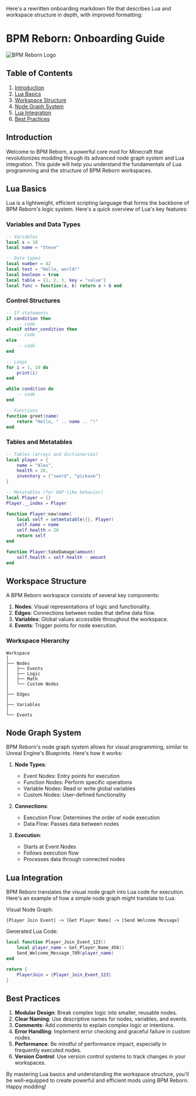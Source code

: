 Here's a rewritten onboarding markdown file that describes Lua and workspace structure in depth, with improved formatting:

# BPM Reborn: Onboarding Guide

![BPM Reborn Logo](https://i.imgur.com/Ad1iQ6x.png)

## Table of Contents

1. [Introduction](#introduction)
2. [Lua Basics](#lua-basics)
3. [Workspace Structure](#workspace-structure)
4. [Node Graph System](#node-graph-system)
5. [Lua Integration](#lua-integration)
6. [Best Practices](#best-practices)

## Introduction

Welcome to BPM Reborn, a powerful core mod for Minecraft that revolutionizes modding through its advanced node graph system and Lua integration. This guide will help you understand the fundamentals of Lua programming and the structure of BPM Reborn workspaces.

## Lua Basics

Lua is a lightweight, efficient scripting language that forms the backbone of BPM Reborn's logic system. Here's a quick overview of Lua's key features:

### Variables and Data Types

```lua
-- Variables
local x = 10
local name = "Steve"

-- Data types
local number = 42
local text = "Hello, world!"
local boolean = true
local table = {1, 2, 3, key = "value"}
local func = function(a, b) return a + b end
```

### Control Structures

```lua
-- If statements
if condition then
    -- code
elseif other_condition then
    -- code
else
    -- code
end

-- Loops
for i = 1, 10 do
    print(i)
end

while condition do
    -- code
end

-- Functions
function greet(name)
    return "Hello, " .. name .. "!"
end
```

### Tables and Metatables

```lua
-- Tables (arrays and dictionaries)
local player = {
    name = "Alex",
    health = 20,
    inventory = {"sword", "pickaxe"}
}

-- Metatables (for OOP-like behavior)
local Player = {}
Player.__index = Player

function Player:new(name)
    local self = setmetatable({}, Player)
    self.name = name
    self.health = 20
    return self
end

function Player:takeDamage(amount)
    self.health = self.health - amount
end
```

## Workspace Structure

A BPM Reborn workspace consists of several key components:

1. **Nodes**: Visual representations of logic and functionality.
2. **Edges**: Connections between nodes that define data flow.
3. **Variables**: Global values accessible throughout the workspace.
4. **Events**: Trigger points for node execution.

### Workspace Hierarchy

```
Workspace
│
├── Nodes
│   ├── Events
│   ├── Logic
│   ├── Math
│   └── Custom Nodes
│
├── Edges
│
├── Variables
│
└── Events
```

## Node Graph System

BPM Reborn's node graph system allows for visual programming, similar to Unreal Engine's Blueprints. Here's how it works:

1. **Node Types**:
    - Event Nodes: Entry points for execution
    - Function Nodes: Perform specific operations
    - Variable Nodes: Read or write global variables
    - Custom Nodes: User-defined functionality

2. **Connections**:
    - Execution Flow: Determines the order of node execution
    - Data Flow: Passes data between nodes

3. **Execution**:
    - Starts at Event Nodes
    - Follows execution flow
    - Processes data through connected nodes

## Lua Integration

BPM Reborn translates the visual node graph into Lua code for execution. Here's an example of how a simple node graph might translate to Lua:

Visual Node Graph:
```
[Player Join Event] -> [Get Player Name] -> [Send Welcome Message]
```

Generated Lua Code:
```lua
local function Player_Join_Event_123()
    local player_name = Get_Player_Name_456()
    Send_Welcome_Message_789(player_name)
end

return {
    PlayerJoin = {Player_Join_Event_123}
}
```

## Best Practices

1. **Modular Design**: Break complex logic into smaller, reusable nodes.
2. **Clear Naming**: Use descriptive names for nodes, variables, and events.
3. **Comments**: Add comments to explain complex logic or intentions.
4. **Error Handling**: Implement error checking and graceful failure in custom nodes.
5. **Performance**: Be mindful of performance impact, especially in frequently executed nodes.
6. **Version Control**: Use version control systems to track changes in your workspaces.

By mastering Lua basics and understanding the workspace structure, you'll be well-equipped to create powerful and efficient mods using BPM Reborn. Happy modding!